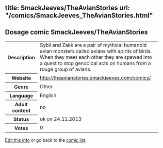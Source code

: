 title: SmackJeeves/TheAvianStories
url: "/comics/SmackJeeves_TheAvianStories.html"
---
Dosage comic SmackJeeves/TheAvianStories
-----------------------------------------

<p id="msg"></p>
<script type="text/javascript">
if (window.location.search === '?edit_info_mail=sent_ok') {
  var elem = document.getElementById("msg");
  elem.innerHTML = 'Edited information sucessfully sent for review, which is usually done daily. Thanks!';
  elem.className = 'ok';
}
</script>
<table class="comicinfo">
<tr>
<th>Description</th><td>Sybil and Zakk are a pair of mythical humanoid avian monsters called avians with spirits of birds. When they meet each other they are spewed into a quest to stop genocidal acts on humans from a rouge group of avians.</td>
</tr>
<tr>
<th>Website</th><td><a href="http://theavianstories.smackjeeves.com/comics/">http://theavianstories.smackjeeves.com/comics/</a></td>
</tr>
<tr>
<th>Genre</th><td>Other</td>
</tr>
<tr>
<th>Language</th><td>English</td>
</tr>
<tr>
<th>Adult content</th><td>no</td>
</tr>
<tr>
<th>Status</th><td>ok on 24.11.2013</td>
</tr>
<tr>
<th>Votes</th><td>0</td>
</tr>
</table>

[Edit this info](SmackJeeves_TheAvianStories_edit.html) or go back to the [comic list](../comic-index.html).
